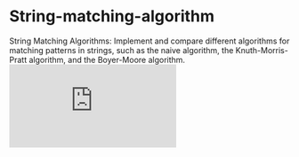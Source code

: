 # String-matching-algorithm
String Matching Algorithms: Implement and compare different algorithms for matching patterns in strings, such as the naive algorithm, the Knuth-Morris-Pratt algorithm, and the Boyer-Moore algorithm.
![Alt text](https://wall.alphacoders.com/big.php?i=1298918)
